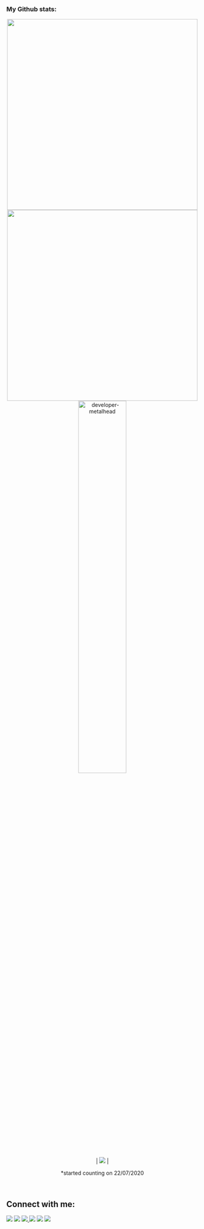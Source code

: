 ###  My Github stats:
  

<div align=center>
  <img width="500" src="https://github-readme-stats.vercel.app/api?username=Leylahmed&theme=tokyonight&show_icons=true&hide_border=true&count_private=true" />
  <img width="500"  src="https://github-readme-streak-stats.herokuapp.com?user=Leylahmed&theme=tokyonight&hide_border=true" />
  <img align="left"><img width="50%" src="https://github-readme-stats.vercel.app/api/top-langs?username=Leylahmed&show_icons=true&theme=tokyonight&layout=compact" alt="developer-metalhead" />  

</div>
 

<br>

<div align=center>
  
  | ![](https://komarev.com/ghpvc/?username=Leylahmed&color=blue) |
 
  *started counting on 22/07/2020
  
</div>

<!-- <div align=center>
  <img width="350" src="https://github-readme-stats.vercel.app/api/top-langs/?username=Leylahmed&theme=tokyonight&show_icons=true&hide_border=true&layout=compact" />
</div> -->

<br>

[//]: # (started counting on 22/07/2020)






## Connect with me:

<p align = "center">

[<img src="https://img.shields.io/badge/Facebook-1877F2?style=for-the-badge&logo=facebook&logoColor=white" />](https://www.facebook.com/profile.php?id=100008214319430)
[<img src="https://img.shields.io/badge/Twitter-1DA1F2?style=for-the-badge&logo=twitter&logoColor=white" />](https://twitter.com/LeylaAhmedzadeh) 
  <a href="mailto:ahmedzadehleyla@gmail.com">
    <img src="https://img.shields.io/badge/Gmail-D14836?style=for-the-badge&logo=gmail&logoColor=white" />
  </a>[<img src="	https://img.shields.io/badge/LinkedIn-0077B5?style=for-the-badge&logo=linkedin&logoColor=white" />](https://www.linkedin.com/in/leyla-ahmedzadeh-994a7617a/)
[<img src="https://img.shields.io/badge/medium-%2312100E.svg?&style=for-the-badge&logo=medium&logoColor=white&color=black" />](https://medium.com/@ahmedzadehleyla)
[<img src="https://img.shields.io/badge/Instagram-E4405F?style=for-the-badge&logo=instagram&logoColor=white" />](https://www.instagram.com/lilyinthedeeps/)
</p>
<!-- <p align="center"> 
  <img src="https://profile-counter.glitch.me/Leylahmed/count.svg" />
</p> -->
<br />
<br />

</p>
